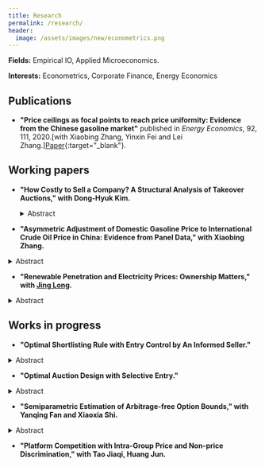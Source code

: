 ```yaml
---
title: Research
permalink: /research/
header:
  image: /assets/images/new/econometrics.png
---
```


**Fields:** Empirical IO, Applied Microeconomics.

**Interests:** Econometrics, Corporate Finance, Energy Economics

## Publications

- **"Price ceilings as focal points to reach price uniformity: Evidence from the Chinese gasoline market"** published in <i>Energy Economics</i>, 92, 111, 2020.[with Xiaobing Zhang, Yinxin
Fei and Lei Zhang.][Paper](https://doi.org/10.1016/j.eneco.2020.104950){:target="_blank"}.

## Working papers

- **"How Costly to Sell a Company? A Structural Analysis of Takeover Auctions," with Dong-Hyuk Kim.**  
  <details>

    <summary>Abstract</summary>

    *To explain why sellers in takeover auctions limit bidders entry, we structurally measure economic costs incurred by the seller for inviting an additional bidder. Our auction model allows bidders to discount their synergy values when rivals obtain the target company’s confidential information, which induces the information cost. We identify the model primitives with unobserved heterogeneity, as confidential information is latent. From a sample of U.S. M&As, we find that the unobserved heterogeneity is critical, bidders lower values by 11.9% for each rival, and the information (operation) cost amounts to 1.3% (4.1%) of the equilibrium deal value for a representative target.*

  </details>  

- **"Asymmetric Adjustment of Domestic Gasoline Price to International Crude Oil Price in China: Evidence from Panel Data," with Xiaobing Zhang.**  
<details>
  <summary>Abstract</summary>

  *As the second largest oil consumer and the largest crude oil importer in the world, Chinas oil consumption has been profoundly affected by fluctuations of international oil prices. It has been evident in the literature that gasoline price often have an asymmetric response to the international crude oil price, which means that gasoline prices increase faster as oil price increases than to decline when oil price decreases, i.e., the so-called rocket and feather effect. Using a panel data covering 16 cities from January 2004 to December 2019, we show that there is a significant asymmetric adjustment in China’s gasoline retail prices. We also illustrate that Chinese retail gasoline pricing mechanism can explain the speed and magnitude of the asymmetric responses.*
</details>   

- **"Renewable Penetration and Electricity Prices: Ownership Matters," with [Jing Long](https://jing042323.github.io/jing-long/).**  
<details>
  <summary>Abstract</summary>

  *Motivated by the growth of renewable generation and development of electricity market in China, this study analyzes the impact of renewable penetration on the market outcomes under different market and ownership structure. We construct a two-stage oligopolistic model consisting symmetric strategic suppliers and competitive fringe suppliers who are allowed to make production decisions for each of their generation technology. Based on the theoretical model, we further conduct a series of simulation study to illustrate the theoretical result by exploring different set of model parameter configurations. We find that the amount of price decline could be partially or fully reduced when strategic suppliers a large proportion of renewable generation assets as a result of market power. Using the ownership and capacity information of the “big-five” electricity groups, Our simulation shows that this ownership effect will emerge in the future Chinese electricity market according to China’s renewable policy and targets. Furthermore, the forward contracting stage is pro-competitive or even over-competitive, depending on both the market and ownership structure.*
</details>  

## Works in progress

- **"Optimal Shortlisting Rule with Entry Control by An Informed Seller."**  
<details>
  <summary>Abstract</summary>

  *This study is a theoretical extension of my job market paper of takeover auctions, where indicative bidding and shortlisting is a common practice. I first develop a two-stage auction model with entry control by an informed seller who observes bidders’ initial types (signals). Then I study how the seller, who has information valuable to the bidders, maximizes his expected profit by shortlisting potential bidders into the final-stage auction. The shortlisted bidders are asymmetric in their types (private valuation plus beliefs) because their private beliefs about the other shortlisted bidders rely on their private initial types. Except for takeover auctions, this model also describes many real-world auctions with a qualification stage, such as a real estate sale.*
</details>  

- **"Optimal Auction Design with Selective Entry."**  
<details>
  <summary>Abstract</summary>

  *This paper studies the optimal auction design by a revenue-maximizing seller in a two-stage auction model with selective entry. Following Stegeman (1996) and Lu (2009), I consider the feasible semidirect mechanism with a symmetric threshold-entry. In order to implement the optimal entry threshold, we need to consider a generalized virtual value, which is non-monotone in general. To handle the non-monotonicity of the generalized virtual value, I use the ironing technique described in Myerson (1981) to obtain a monotone (ironed) virtual value. Then we select the optimal mechanism to maximize the (ironed) virtual value.*
</details>   

- **"Semiparametric Estimation of Arbitrage-free Option Bounds," with Yanqing Fan and Xiaoxia Shi.**  
<details>
  <summary>Abstract</summary>

  *In this paper, we develop inference procedures for subsets of parameters defined by both uniform and local conditional moment inequalities. We apply this procedure to infer the Arbitrage-free bounds for the S&P500 options with given strike prices and time-to-maturity from the observed time-series data of S&P500 index and cross-sectional data of S&P500 option (SPX). This procedure is applicable to many empirical asset pricing in incomplete market.*
</details>  

- **"Platform Competition with Intra-Group Price and Non-price Discrimination," with Tao Jiaqi, Huang Jun.**
